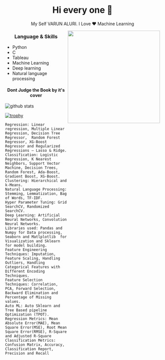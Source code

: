 <h1 align="center"> Hi every one 👋 </h1>
<p align="center"> My Self VARUN ALURI. I Love ❤️ Machine Learning  </p>
<img align="right" src="https://user-images.githubusercontent.com/46434711/115353399-1312bb00-a1d6-11eb-960d-c1720afec7e3.png" height="300" width="300">
<h3 align="center"> Language & Skills </h3>

- Python
- C
- Tableau 
- Machine Learning
- Deep learning
- Natural language processing

<h4 align="center">Dont Judge the Book by it's cover</h4>

<img align="center" src="https://github-readme-stats.vercel.app/api?username=varunaluri18&show_icons=true&include_all_commits=true&theme=blue-white&count_private=true" alt="github stats">

[![trophy](https://github-profile-trophy.vercel.app/?username=varunaluri18&theme=gruvbox)](https://github.com/ryo-ma/github-profile-trophy)

    Regression: Linear regression, Multiple Linear Regression, Decision Tree Regressor,  Random Forest Regressor, XG-Boost Regressor and Regularized Regressions – Lasso & Ridge.
    Classification: Logistic Regression, K Nearest Neighbors, Support Vector Machine, Decision Trees, Random Forest, Ada-Boost, Gradient Boost, XG-Boost.
    Clustering: Hierarchical and k-Means.
    Natural Language Processing: Stemming, Lemmatization, Bag of Words, TF-IDF.
    Hyper Parameter Tuning: Grid SearchCV, Randomized SearchCV.
    Deep Learning: Artificial Neural Networks, Convolution Neural Networks.
    Libraries used: Pandas and Numpy for Data processing, Seaborn and Matlplotlib  for Visualization and Sklearn for model building.
    Feature Engineering Techniques: Imputation, Feature Scaling, Handling Outliers, Handling Categorical Features with Different Encoding Techniques.
    Feature Selection Techniques: Correlation, PCA, Forward Selection, Backward Elimination and Percentage of Missing values.
    Auto ML: Auto Sklearn and Tree Based pipeline Optimization (TPOT).
    Regression Metrics: Mean Absolute Error(MAE), Mean Square Error(MSE), Root Mean Square Error(RMSE), R-Square and Adjusted R-Square
    Classification Metrics: Confusion Matrix, Accuracy, Classification Report, Precision and Recall
